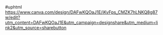 #uphtml
https://www.canva.com/design/DAFwKQOaJ1E/iKvFps_CMZK7hLNKQ8g87w/edit?utm_content=DAFwKQOaJ1E&utm_campaign=designshare&utm_medium=link2&utm_source=sharebutton
